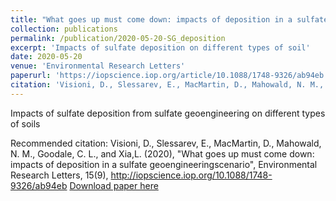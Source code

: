 ```yaml
---
title: "What goes up must come down: impacts of deposition in a sulfate geoengineering scenario"
collection: publications
permalink: /publication/2020-05-20-SG_deposition
excerpt: 'Impacts of sulfate deposition on different types of soil'
date: 2020-05-20
venue: 'Environmental Research Letters'
paperurl: 'https://iopscience.iop.org/article/10.1088/1748-9326/ab94eb'
citation: 'Visioni, D., Slessarev, E., MacMartin, D., Mahowald, N. M., Goodale, C. L., and Xia,L. (2020), &quot;What goes up must come down: impacts of deposition in a sulfate geoengineeringscenario&quot;, Environmental Research Letters, 15(9), http://iopscience.iop.org/10.1088/1748-9326/ab94eb'
---
```

Impacts of sulfate deposition from sulfate geoengineering on different types of soils

Recommended citation: Visioni, D., Slessarev, E., MacMartin, D., Mahowald, N. M., Goodale, C. L., and Xia,L. (2020), &quot;What goes up must come down: impacts of deposition in a sulfate geoengineeringscenario&quot;, Environmental Research Letters, 15(9), http://iopscience.iop.org/10.1088/1748-9326/ab94eb
[Download paper here](https://iopscience.iop.org/article/10.1088/1748-9326/ab94eb)